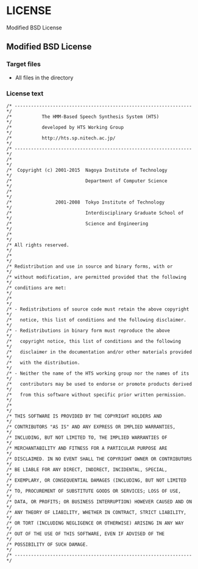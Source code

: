 # LICENSE

Modified BSD License

## Modified BSD License

### Target files

- All files in the directory

### License text

    /* ----------------------------------------------------------------- */
    /*           The HMM-Based Speech Synthesis System (HTS)             */
    /*           developed by HTS Working Group                          */
    /*           http://hts.sp.nitech.ac.jp/                             */
    /* ----------------------------------------------------------------- */
    /*                                                                   */
    /*  Copyright (c) 2001-2015  Nagoya Institute of Technology          */
    /*                           Department of Computer Science          */
    /*                                                                   */
    /*                2001-2008  Tokyo Institute of Technology           */
    /*                           Interdisciplinary Graduate School of    */
    /*                           Science and Engineering                 */
    /*                                                                   */
    /* All rights reserved.                                              */
    /*                                                                   */
    /* Redistribution and use in source and binary forms, with or        */
    /* without modification, are permitted provided that the following   */
    /* conditions are met:                                               */
    /*                                                                   */
    /* - Redistributions of source code must retain the above copyright  */
    /*   notice, this list of conditions and the following disclaimer.   */
    /* - Redistributions in binary form must reproduce the above         */
    /*   copyright notice, this list of conditions and the following     */
    /*   disclaimer in the documentation and/or other materials provided */
    /*   with the distribution.                                          */
    /* - Neither the name of the HTS working group nor the names of its  */
    /*   contributors may be used to endorse or promote products derived */
    /*   from this software without specific prior written permission.   */
    /*                                                                   */
    /* THIS SOFTWARE IS PROVIDED BY THE COPYRIGHT HOLDERS AND            */
    /* CONTRIBUTORS "AS IS" AND ANY EXPRESS OR IMPLIED WARRANTIES,       */
    /* INCLUDING, BUT NOT LIMITED TO, THE IMPLIED WARRANTIES OF          */
    /* MERCHANTABILITY AND FITNESS FOR A PARTICULAR PURPOSE ARE          */
    /* DISCLAIMED. IN NO EVENT SHALL THE COPYRIGHT OWNER OR CONTRIBUTORS */
    /* BE LIABLE FOR ANY DIRECT, INDIRECT, INCIDENTAL, SPECIAL,          */
    /* EXEMPLARY, OR CONSEQUENTIAL DAMAGES (INCLUDING, BUT NOT LIMITED   */
    /* TO, PROCUREMENT OF SUBSTITUTE GOODS OR SERVICES; LOSS OF USE,     */
    /* DATA, OR PROFITS; OR BUSINESS INTERRUPTION) HOWEVER CAUSED AND ON */
    /* ANY THEORY OF LIABILITY, WHETHER IN CONTRACT, STRICT LIABILITY,   */
    /* OR TORT (INCLUDING NEGLIGENCE OR OTHERWISE) ARISING IN ANY WAY    */
    /* OUT OF THE USE OF THIS SOFTWARE, EVEN IF ADVISED OF THE           */
    /* POSSIBILITY OF SUCH DAMAGE.                                       */
    /* ----------------------------------------------------------------- */
